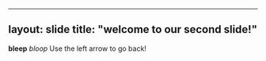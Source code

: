 ---
layout: slide
title: "welcome to our second slide!"
--
**bleep** *bloop*
Use the left arrow to go back!
